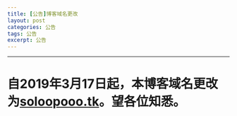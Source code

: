 ```yaml
---
title: [公告]博客域名更改
layout: post
categories: 公告
tags: 公告
excerpt: 公告
---
```

---------

# 自2019年3月17日起，本博客域名更改为[soloopooo.tk](https://soloopooo.tk)。望各位知悉。
